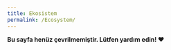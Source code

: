 ```yaml
---
title: Ekosistem
permalink: /Ecosystem/
---
```


**Bu sayfa henüz çevrilmemiştir. Lütfen yardım edin! ❤**
